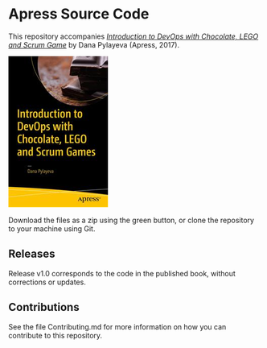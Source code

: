# Apress Source Code

This repository accompanies [*Introduction to DevOps with Chocolate, LEGO and Scrum Game*](http://www.apress.com/9781484225646) by Dana Pylayeva (Apress, 2017).

![Cover image](9781484225646.jpg)

Download the files as a zip using the green button, or clone the repository to your machine using Git.

## Releases

Release v1.0 corresponds to the code in the published book, without corrections or updates.

## Contributions

See the file Contributing.md for more information on how you can contribute to this repository.
